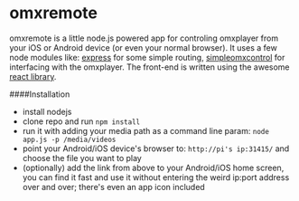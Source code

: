 omxremote
=========

omxremote is a little node.js powered app for controling omxplayer from your iOS or Android device (or even your normal browser). It uses a few node modules like: [express](http://expressjs.com/) for some simple routing, [simpleomxcontrol](https://github.com/dplesca/simpleomxcontrol) for interfacing with the omxplayer. The front-end is written using the awesome [react library](http://facebook.github.io/react/).

####Installation

- install nodejs
- clone repo and run `npm install`
- run it with adding your media path as a command line param: `node app.js -p /media/videos`
- point your Android/iOS device's browser to: `http://pi's ip:31415/` and choose the file you want to play
- (optionally) add the link from above to your Android/iOS home screen, you can find it fast and use it without entering the weird ip:port address over and over; there's even an app icon included

